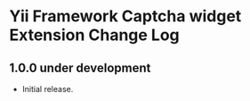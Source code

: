 # Yii Framework Captcha widget Extension Change Log

1.0.0 under development
-----------------------

- Initial release.
